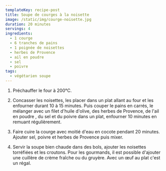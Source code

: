 ```yaml
---
templateKey: recipe-post
title: Soupe de courges à la noisette
image: /static/img/courge-noisette.jpg
duration: 20 minutes
servings: 4
ingredients:
  - 1 courge
  - 6 tranches de pains
  - 1 poignée de noisettes
  - herbes de Provence
  - ail en poudre
  - sel
  - poivre
tags:
  - végétarien soupe
---
```

1. Préchauffer le four à 200°C.

2. Concasser les noisettes, les placer dans un plat allant au four et les enfourner durant 10 à 15 minutes. Puis couper le pains en carrés, le mélanger avec un filet d'huile d'olive, des herbes de Provence, de l'ail en poudre , du sel et du poivre dans un plat, enfourner 10 minutes en remuant régulièrement.

3. Faire cuire la courge avec moitié d'eau en cocote pendant 20 minutes. Ajouter sel, poivre et herbes de Provence puis mixer. 

4. Servir la soupe bien chaude dans des bols, ajouter les noisettes torréfiées et les croutons. Pour les gourmands, il est possible d'ajouter une cuillère de crème fraîche ou du gruyère. Avec un œuf au plat c'est un régal.
